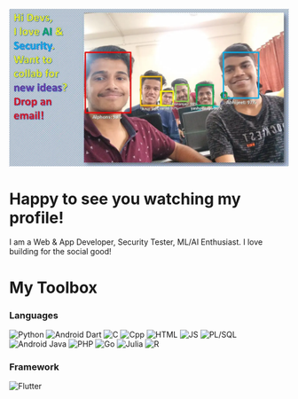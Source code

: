 
![FaceRecognitionImg](/img001e.webp)
# Happy to see you watching my profile!
I am a Web & App Developer, Security Tester, ML/AI Enthusiast.
I love building for the social good!

# My Toolbox
### Languages
![Python](https://img.shields.io/badge/Language-Python-Green)
![Android Dart](https://img.shields.io/badge/Language-Android_Dart-Green)
![C](https://img.shields.io/badge/Language-C-Green)
![Cpp](https://img.shields.io/badge/Language-C++-Green)
![HTML](https://img.shields.io/badge/Language-HTML-Green)
![JS](https://img.shields.io/badge/Language-JS-Green)
![PL/SQL](https://img.shields.io/badge/Language-PL_SQL-Green)
![Android Java](https://img.shields.io/badge/Language-Android_Java-Green)
![PHP](https://img.shields.io/badge/Language-PHP-Green)
![Go](https://img.shields.io/badge/Language-Go-Green)
![Julia](https://img.shields.io/badge/Language-Julia-Green)
![R](https://img.shields.io/badge/_-R-Green)

### Framework
![Flutter](https://img.shields.io/badge/_-Flutter-Green)